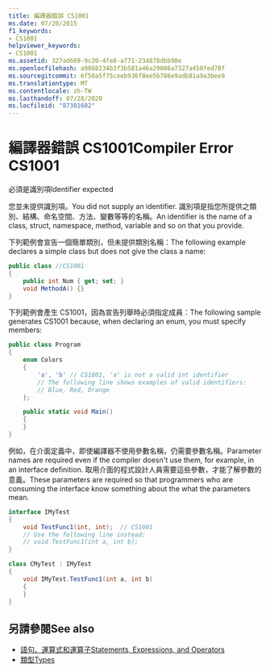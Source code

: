 ```yaml
---
title: 編譯器錯誤 CS1001
ms.date: 07/20/2015
f1_keywords:
- CS1001
helpviewer_keywords:
- CS1001
ms.assetid: 327ad669-9c20-4fe8-a771-234878dbb90e
ms.openlocfilehash: a9868234b3f3b581a46a29086a7327a450fed78f
ms.sourcegitcommit: 6f58a5f75ceeb936f8ee5b786e9adb81a9a3bee9
ms.translationtype: MT
ms.contentlocale: zh-TW
ms.lasthandoff: 07/28/2020
ms.locfileid: "87301602"
---
```

# <a name="compiler-error-cs1001"></a><span data-ttu-id="5ccbd-102">編譯器錯誤 CS1001</span><span class="sxs-lookup"><span data-stu-id="5ccbd-102">Compiler Error CS1001</span></span>

<span data-ttu-id="5ccbd-103">必須是識別項</span><span class="sxs-lookup"><span data-stu-id="5ccbd-103">Identifier expected</span></span>

<span data-ttu-id="5ccbd-104">您並未提供識別項。</span><span class="sxs-lookup"><span data-stu-id="5ccbd-104">You did not supply an identifier.</span></span> <span data-ttu-id="5ccbd-105">識別項是指您所提供之類別、結構、命名空間、方法、變數等等的名稱。</span><span class="sxs-lookup"><span data-stu-id="5ccbd-105">An identifier is the name of a class, struct, namespace, method, variable and so on that you provide.</span></span>

<span data-ttu-id="5ccbd-106">下列範例會宣告一個簡單類別，但未提供類別名稱：</span><span class="sxs-lookup"><span data-stu-id="5ccbd-106">The following example declares a simple class but does not give the class a name:</span></span>

```csharp
public class //CS1001
{
    public int Num { get; set; }
    void MethodA() {}
}
```

<span data-ttu-id="5ccbd-107">下列範例會產生 CS1001，因為宣告列舉時必須指定成員：</span><span class="sxs-lookup"><span data-stu-id="5ccbd-107">The following sample generates CS1001 because, when declaring an enum, you must specify members:</span></span>

```csharp
public class Program
{
    enum Colors
    {
        'a', 'b' // CS1001, 'a' is not a valid int identifier
        // The following line shows examples of valid identifiers:
        // Blue, Red, Orange
    };

    public static void Main()
    {
    }
}
```

<span data-ttu-id="5ccbd-108">例如，在介面定義中，即使編譯器不使用參數名稱，仍需要參數名稱。</span><span class="sxs-lookup"><span data-stu-id="5ccbd-108">Parameter names are required even if the compiler doesn't use them, for example, in an interface definition.</span></span> <span data-ttu-id="5ccbd-109">取用介面的程式設計人員需要這些參數，才能了解參數的意義。</span><span class="sxs-lookup"><span data-stu-id="5ccbd-109">These parameters are required so that programmers who are consuming the interface know something about the what the parameters mean.</span></span>

```csharp
interface IMyTest
{
    void TestFunc1(int, int);  // CS1001
    // Use the following line instead:
    // void TestFunc1(int a, int b);
}

class CMyTest : IMyTest
{
    void IMyTest.TestFunc1(int a, int b)
    {
    }
}
```

## <a name="see-also"></a><span data-ttu-id="5ccbd-110">另請參閱</span><span class="sxs-lookup"><span data-stu-id="5ccbd-110">See also</span></span>

- [<span data-ttu-id="5ccbd-111">語句、運算式和運算子</span><span class="sxs-lookup"><span data-stu-id="5ccbd-111">Statements, Expressions, and Operators</span></span>](../../programming-guide/statements-expressions-operators/index.md)
- [<span data-ttu-id="5ccbd-112">類型</span><span class="sxs-lookup"><span data-stu-id="5ccbd-112">Types</span></span>](../../programming-guide/types/index.md)
